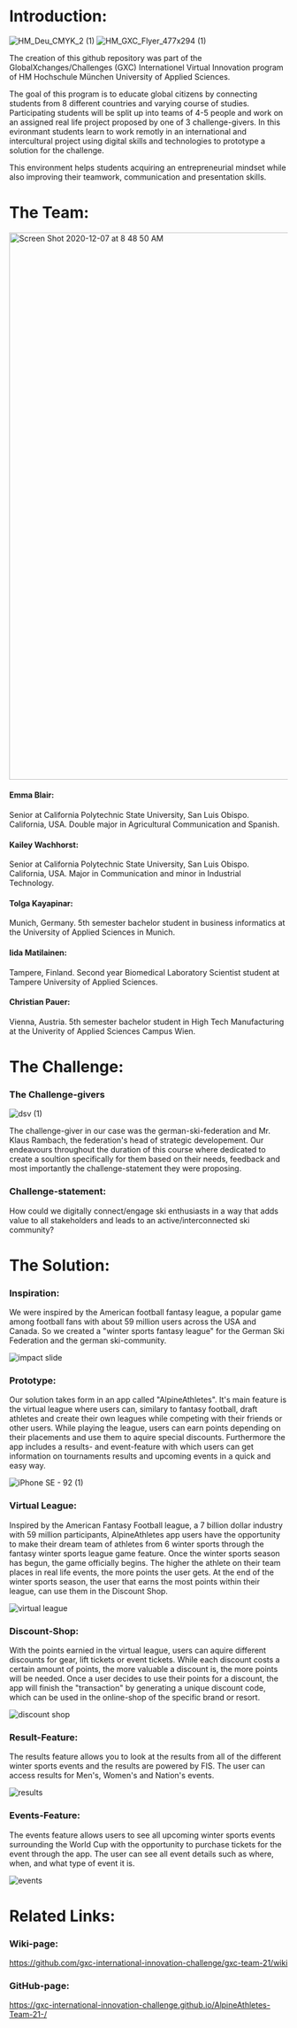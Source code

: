 # Introduction:

![HM_Deu_CMYK_2 (1)](https://user-images.githubusercontent.com/44057363/102026414-f97fe380-3d9d-11eb-8550-7f5ef9251125.jpg) ![HM_GXC_Flyer_477x294 (1)](https://user-images.githubusercontent.com/44057363/102026796-3c42bb00-3da0-11eb-9c75-fcdad1c2681a.jpg)

The creation of this github repository was part of the GlobalXchanges/Challenges (GXC) Internationel Virtual Innovation program of HM Hochschule München University of Applied Sciences.

The goal of this program is to educate global citizens by connecting students from 8 different countries and varying course of studies. Participating students will be split up into teams of 4-5 people and work on an assigned real life project proposed by one of 3 challenge-givers. In this evironmant students learn to work remotly in an international and intercultural project using digital skills and technologies to prototype a solution for the challenge.

This environment helps students acquiring an entrepreneurial mindset while also improving their teamwork, communication and presentation skills.

# The Team:

<img width="989" alt="Screen Shot 2020-12-07 at 8 48 50 AM" src="https://user-images.githubusercontent.com/72896011/102027072-c8c88b80-3d56-11eb-8061-376252f3153b.png">

#### Emma Blair: 
Senior at California Polytechnic State University, San Luis Obispo. California, USA.  Double major in Agricultural Communication and Spanish.

#### Kailey Wachhorst: 
Senior at California Polytechnic State University, San Luis Obispo. California, USA.  Major in Communication and minor in Industrial Technology.

#### Tolga Kayapinar:
Munich, Germany. 5th semester bachelor student in business informatics at the University of Applied Sciences in Munich.

#### Iida Matilainen:
Tampere, Finland. Second year Biomedical Laboratory Scientist student at Tampere University of Applied Sciences.

#### Christian Pauer:
Vienna, Austria. 5th semester bachelor student in High Tech Manufacturing at the Univerity of Applied Sciences Campus Wien.

# The Challenge:

### The Challenge-givers

![dsv (1)](https://user-images.githubusercontent.com/44057363/102026484-5aa7b700-3d9e-11eb-8e73-de7de7271525.png)

The challenge-giver in our case was the german-ski-federation and Mr. Klaus Rambach, the federation's head of strategic developement.
Our endeavours throughout the duration of this course where dedicated to create a soultion specifically for them based on their needs, feedback and most importantly the challenge-statement they were proposing.

### Challenge-statement:

How could we digitally connect/engage ski enthusiasts in a way that adds value to all stakeholders and leads to an active/interconnected ski community?

# The Solution:

### Inspiration:

We were inspired by the American football fantasy league, a popular game among football fans with about 59 million users across the USA and Canada.
So we created a "winter sports fantasy league" for the German Ski Federation and the german ski-community.

![impact slide](https://user-images.githubusercontent.com/72896011/102115097-ea298600-3def-11eb-8294-9ab496105e69.jpg)

### Prototype:

Our solution takes form in an app called "AlpineAthletes". It's main feature is the virtual league where users can, similary to fantasy football, draft athletes and create their own leagues while competing with their friends or other users. While playing the league, users can earn points depending on their placements and use them to aquire special discounts. Furthermore the app includes a results- and event-feature with which users can get information on tournaments results and upcoming events in a quick and easy way.

![iPhone SE - 92 (1)](https://user-images.githubusercontent.com/44057363/102024985-604ccf00-3d95-11eb-95c0-7ddcf0539939.jpg)


### Virtual League:

Inspired by the American Fantasy Football league, a 7 billion dollar industry with 59 million participants, AlpineAthletes app users have the opportunity to make their dream team of athletes from 6 winter sports through the fantasy winter sports league game feature. Once the winter sports season has begun, the game officially begins. The higher the athlete on their team places in real life events, the more points the user gets. At the end of the winter sports season, the user that earns the most points within their league, can use them in the Discount Shop. 

![virtual league](https://user-images.githubusercontent.com/44057363/102100867-385b7b00-3e2a-11eb-8678-30040f1d1b77.jpg)

### Discount-Shop:

With the points earnied in the virtual league, users can aquire different discounts for gear, lift tickets or event tickets. While each discount costs a certain amount of points, the more valuable a discount is, the more points will be needed. Once a user decides to use their points for a discount, the app will finish the "transaction" by generating a unique discount code, which can be used in the online-shop of the specific brand or resort.

![discount shop](https://user-images.githubusercontent.com/44057363/102102511-2f6ba900-3e2c-11eb-9fdc-4910bdc5158c.png)

### Result-Feature:

The results feature allows you to look at the results from all of the different winter sports events and the results are powered by FIS.  The user can access results for Men's, Women's and Nation's events.

![results](https://user-images.githubusercontent.com/44057363/102112475-09e49c80-3e38-11eb-8f83-90ae63eb1352.png)

### Events-Feature:

The events feature allows users to see all upcoming winter sports events surrounding the World Cup with the opportunity to purchase tickets for the event through the app.  The user can see all event details such as where, when, and what type of event it is.

![events](https://user-images.githubusercontent.com/44057363/102101697-3f36bd80-3e2b-11eb-9a98-5484674704d9.png)

# Related Links:

### Wiki-page:

https://github.com/gxc-international-innovation-challenge/gxc-team-21/wiki

### GitHub-page:

https://gxc-international-innovation-challenge.github.io/AlpineAthletes-Team-21-/



